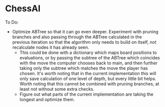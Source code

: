 # ChessAI
To Do:
- Optimize ABTree so that it can go even deeper. Experiment with pruning branches and also passing through the ABTree calculated in the previous iteration so that the algorithm only needs to build on itself, not recalculate nodes it has already seen. 
  - This could be done with a dictionary which maps board positions to evaluations, or by passing the subtree of the ABTree which coincides with the move the computer chooses back to main, and then further taking only the subtree which matches the move the player has chosen. It's worth noting that in the current implementation this will only save calculation of one level of depth, but every little bit helps. Worth noting that this cannot be combined with pruning branches, at least not without some extra checks. 
  - Figure out what parts of the current implementation are taking the longest and optimize them.
